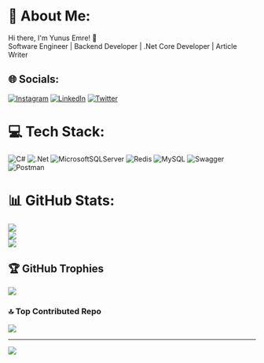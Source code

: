 # 💫 About Me:
Hi there, I'm Yunus Emre! 👋<br>Software Engineer | Backend Developer | .Net Core Developer | Article Writer


## 🌐 Socials:
[![Instagram](https://img.shields.io/badge/Instagram-%23E4405F.svg?logo=Instagram&logoColor=white)](https://instagram.com/yuemwrite) [![LinkedIn](https://img.shields.io/badge/LinkedIn-%230077B5.svg?logo=linkedin&logoColor=white)](https://linkedin.com/in/yunus-emre-haslak) [![Twitter](https://img.shields.io/badge/Twitter-%231DA1F2.svg?logo=Twitter&logoColor=white)](https://twitter.com/yuemwrite) 

# 💻 Tech Stack:
![C#](https://img.shields.io/badge/c%23-%23239120.svg?style=flat&logo=c-sharp&logoColor=white) ![.Net](https://img.shields.io/badge/.NET-5C2D91?style=flat&logo=.net&logoColor=white) ![MicrosoftSQLServer](https://img.shields.io/badge/Microsoft%20SQL%20Sever-CC2927?style=flat&logo=microsoft%20sql%20server&logoColor=white) ![Redis](https://img.shields.io/badge/redis-%23DD0031.svg?style=flat&logo=redis&logoColor=white) ![MySQL](https://img.shields.io/badge/mysql-%2300f.svg?style=flat&logo=mysql&logoColor=white) ![Swagger](https://img.shields.io/badge/-Swagger-%23Clojure?style=flat&logo=swagger&logoColor=white) ![Postman](https://img.shields.io/badge/Postman-FF6C37?style=flat&logo=postman&logoColor=white)
# 📊 GitHub Stats:
![](https://github-readme-stats.vercel.app/api?username=yuemwrite&theme=dark&hide_border=false&include_all_commits=true&count_private=true)<br/>
![](https://github-readme-streak-stats.herokuapp.com/?user=yuemwrite&theme=dark&hide_border=false)<br/>
![](https://github-readme-stats.vercel.app/api/top-langs/?username=yuemwrite&theme=dark&hide_border=false&include_all_commits=true&count_private=true&layout=compact)

## 🏆 GitHub Trophies
![](https://github-profile-trophy.vercel.app/?username=yuemwrite&theme=radical&no-frame=false&no-bg=true&margin-w=4)

### 🔝 Top Contributed Repo
![](https://github-contributor-stats.vercel.app/api?username=yuemwrite&limit=5&theme=dark&combine_all_yearly_contributions=true)

---
[![](https://visitcount.itsvg.in/api?id=yuemwrite&icon=0&color=0)](https://visitcount.itsvg.in)

<!-- Proudly created with GPRM ( https://gprm.itsvg.in ) -->
